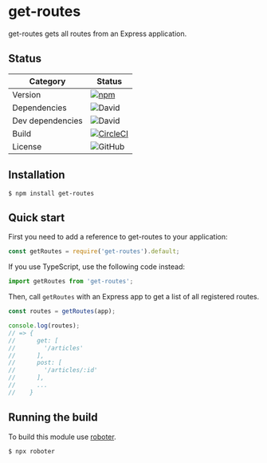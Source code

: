 # get-routes

get-routes gets all routes from an Express application.

## Status

| Category         | Status                                                                                                                                           |
| ---------------- | ------------------------------------------------------------------------------------------------------------------------------------------------ |
| Version          | [![npm](https://img.shields.io/npm/v/get-routes)](https://www.npmjs.com/package/get-routes)                                                      |
| Dependencies     | ![David](https://img.shields.io/david/thenativeweb/get-routes)                                                                                   |
| Dev dependencies | ![David](https://img.shields.io/david/dev/thenativeweb/get-routes)                                                                               |
| Build            | [![CircleCI](https://img.shields.io/circleci/build/github/thenativeweb/get-routes)](https://circleci.com/gh/thenativeweb/get-routes/tree/master) |
| License          | ![GitHub](https://img.shields.io/github/license/thenativeweb/get-routes)                                                                         |

## Installation

```shell
$ npm install get-routes
```

## Quick start

First you need to add a reference to get-routes to your application:

```javascript
const getRoutes = require('get-routes').default;
```

If you use TypeScript, use the following code instead:

```typescript
import getRoutes from 'get-routes';
```

Then, call `getRoutes` with an Express app to get a list of all registered routes.

```javascript
const routes = getRoutes(app);

console.log(routes);
// => {
//      get: [
//        '/articles'
//      ],
//      post: [
//        '/articles/:id'
//      ],
//      ...
//    }
```

## Running the build

To build this module use [roboter](https://www.npmjs.com/package/roboter).

```bash
$ npx roboter
```
